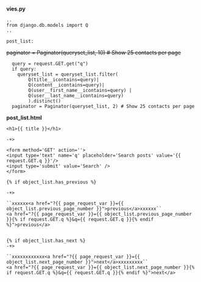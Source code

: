 **vies.py**

    ..
    from django.db.models import Q
    ..

    post_list:
~~paginator = Paginator(queryset_list, 10) # Show 25 contacts per page~~


      query = request.GET.get("q")
      if query:
        queryset_list = queryset_list.filter(
            Q(title__icontains=query)|
            Q(content__icontains=query)|
            Q(user__first_name__icontains=query) |
            Q(user__last_name__icontains=query)
            ).distinct()
      paginator = Paginator(queryset_list, 2) # Show 25 contacts per page


**post_list.html**

    <h1>{{ title }}</h1>

    -+>

    <form method='GET' action=''>
    <input type='text' name='q' placeholder='Search posts' value='{{ request.GET.q }}'/>
    <input type='submit' value='Search' />
    </form>

    {% if object_list.has_previous %}

    -+>

    ``xxxxxx<a href="?{{ page_request_var }}={{ object_list.previous_page_number }}">previous</a>xxxxxx``
    <a href="?{{ page_request_var }}={{ object_list.previous_page_number }}{% if request.GET.q %}&q={{ request.GET.q }}{% endif %}">previous</a>


    {% if object_list.has_next %}
    -+>

    ``xxxxxxxxxxxx<a href="?{{ page_request_var }}={{ object_list.next_page_number }}">next</a>xxxxxxxxx``
    <a href="?{{ page_request_var }}={{ object_list.next_page_number }}{% if request.GET.q %}&q={{ request.GET.q }}{% endif %}">next</a>


